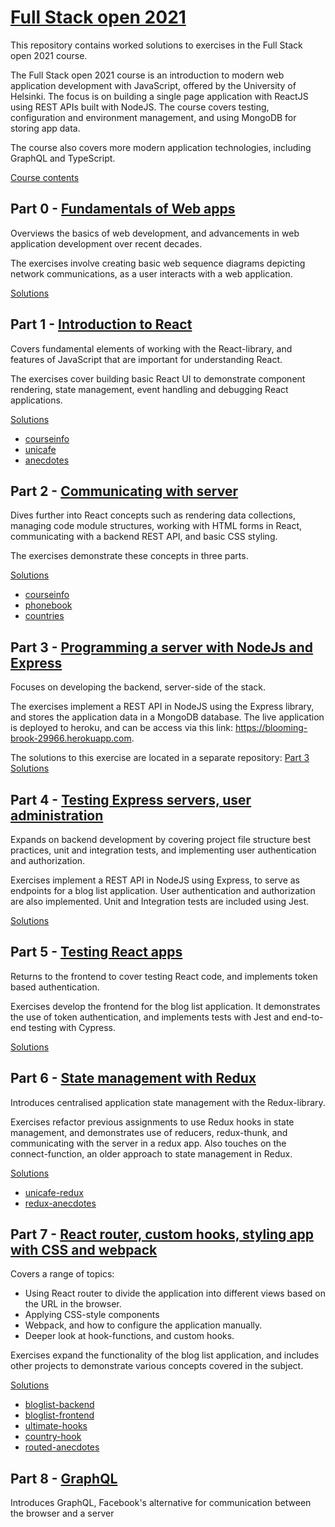 # [Full Stack open 2021](https://fullstackopen.com/en/)

This repository contains worked solutions to exercises in the Full Stack open 2021 course.

The Full Stack open 2021 course is an introduction to modern web application development with JavaScript, offered by the University of Helsinki. The focus is on building a single page application with ReactJS using REST APIs built with NodeJS. The course covers testing, configuration and environment management, and using MongoDB for storing app data.

The course also covers more modern application technologies, including GraphQL and TypeScript.

[Course contents](https://fullstackopen.com/en/#course-contents)

## Part 0 - [Fundamentals of Web apps](https://fullstackopen.com/en/part0)

Overviews the basics of web development, and advancements in web application development over recent decades.

The exercises involve creating basic web sequence diagrams depicting network communications, as a user interacts with a web application.

[Solutions](https://github.com/Caruychen/fullstackopen/tree/main/part0)

## Part 1 - [Introduction to React](https://fullstackopen.com/en/part1)

Covers fundamental elements of working with the React-library, and features of JavaScript that are important for understanding React.

The exercises cover building basic React UI to demonstrate component rendering, state management, event handling and debugging React applications.

[Solutions](https://github.com/Caruychen/fullstackopen/tree/main/part1)
* [courseinfo](https://github.com/Caruychen/fullstackopen/tree/main/part1/courseinfo)
* [unicafe](https://github.com/Caruychen/fullstackopen/tree/main/part1/unicafe)
* [anecdotes](https://github.com/Caruychen/fullstackopen/tree/main/part1/anecdotes)

## Part 2 - [Communicating with server](https://fullstackopen.com/en/part2)

Dives further into React concepts such as rendering data collections, managing code module structures, working with HTML forms in React,
communicating with a backend REST API, and basic CSS styling.

The exercises demonstrate these concepts in three parts. 

[Solutions](https://github.com/Caruychen/fullstackopen/tree/main/part2)
* [courseinfo](https://github.com/Caruychen/fullstackopen/tree/main/part2/courseinfo)
* [phonebook](https://github.com/Caruychen/fullstackopen/tree/main/part2/phonebook)
* [countries](https://github.com/Caruychen/fullstackopen/tree/main/part2/countries)

## Part 3 - [Programming a server with NodeJs and Express](https://fullstackopen.com/en/part3)

Focuses on developing the backend, server-side of the stack.

The exercises implement a REST API in NodeJS using the Express library, and stores the application data in a MongoDB database.
The live application is deployed to heroku, and can be access via this link: https://blooming-brook-29966.herokuapp.com.

The solutions to this exercise are located in a separate repository:
<a href="https://github.com/Caruychen/fullstackopen-part3" target="_blank">Part 3 Solutions</a>

## Part 4 - [Testing Express servers, user administration](https://fullstackopen.com/en/part4)

Expands on backend development by covering project file structure best practices, unit and integration tests, and implementing 
user authentication and authorization.

Exercises implement a REST API in NodeJS using Express, to serve as endpoints for a blog list application. User authentication and 
authorization are also implemented. Unit and Integration tests are included using Jest.

[Solutions](https://github.com/Caruychen/fullstackopen/tree/main/part4/bloglist)

## Part 5 - [Testing React apps](https://fullstackopen.com/en/part5)

Returns to the frontend to cover testing React code, and implements token based authentication. 

Exercises develop the frontend for the blog list application. It demonstrates the use of token authentication, and implements
tests with Jest and end-to-end testing with Cypress.

[Solutions](https://github.com/Caruychen/fullstackopen/tree/main/part5/bloglist-frontend)

## Part 6 - [State management with Redux](https://fullstackopen.com/en/part6)

Introduces centralised application state management with the Redux-library.

Exercises refactor previous assignments to use Redux hooks in state management, and demonstrates use of reducers, redux-thunk, 
and communicating with the server in a redux app. Also touches on the connect-function, an older approach to state management in Redux.

[Solutions](https://github.com/Caruychen/fullstackopen/tree/main/part6)
* [unicafe-redux](https://github.com/Caruychen/fullstackopen/tree/main/part6/unicafe-redux)
* [redux-anecdotes](https://github.com/Caruychen/fullstackopen/tree/main/part6/redux-anecdotes)

## Part 7 - [React router, custom hooks, styling app with CSS and webpack](https://fullstackopen.com/en/part7)

Covers a range of topics:
* Using React router to divide the application into different views based on the URL in the browser.
* Applying CSS-style components
* Webpack, and how to configure the application manually.
* Deeper look at hook-functions, and custom hooks.

Exercises expand the functionality of the blog list application, and includes other projects to demonstrate various concepts covered
in the subject.

[Solutions](https://github.com/Caruychen/fullstackopen/tree/main/part7)
* [bloglist-backend](https://github.com/Caruychen/fullstackopen/tree/main/part7/bloglist)
* [bloglist-frontend](https://github.com/Caruychen/fullstackopen/tree/main/part7/bloglist-frontend)
* [ultimate-hooks](https://github.com/Caruychen/fullstackopen/tree/main/part7/ultimate-hooks)
* [country-hook](https://github.com/Caruychen/fullstackopen/tree/main/part7/country-hook)
* [routed-anecdotes](https://github.com/Caruychen/fullstackopen/tree/main/part7/routed-anecdotes)

## Part 8 - [GraphQL](https://fullstackopen.com/en/part8)

Introduces GraphQL, Facebook's alternative for communication between the browser and a server